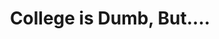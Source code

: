 ---
ignore: true
title: "College is Dumb, But...."
thesis: "It's true the whole experience is overpriced and inefficient. But it's still very difficult and proves something. You need to prove something even if you don't get a degree."
---
